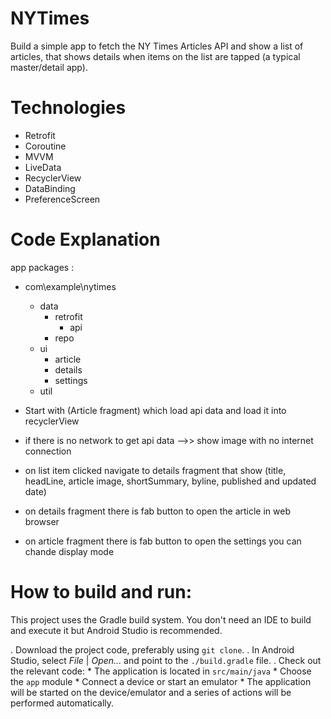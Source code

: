 # NYTimes

Build a simple app to fetch the NY Times Articles API and show a list of articles, that shows details when
items on the list are tapped (a typical master/detail app).


# Technologies

* Retrofit
* Coroutine
* MVVM
* LiveData
* RecyclerView
* DataBinding
* PreferenceScreen


# Code Explanation

app packages : 
* com\example\nytimes
    * data
        * retrofit
           * api
        * repo
    * ui
        * article
        * details
        * settings
    * util

* Start with (Article fragment) which load api data and load it into recyclerView 
* if there is no network to get api data -->> show image with no internet connection
* on list item clicked navigate to details fragment that show (title, headLine, article image, shortSummary, byline, published and updated date)
* on details fragment there is fab button to open the article in web browser
* on article fragment there is fab button to open the settings you can chande display mode

# How to build and run:

This project uses the Gradle build system. You don't need an IDE to build and execute it but Android Studio is recommended.

. Download the project code, preferably using `git clone`.
. In Android Studio, select *File* | *Open...* and point to the `./build.gradle` file.
. Check out the relevant code:
    * The application is located in `src/main/java` 
    * Choose the `app` module
    * Connect a device or start an emulator
    * The application will be started on the device/emulator and a series of actions will be performed automatically.





 
